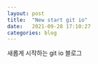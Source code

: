 ```yaml
---
layout: post
title:  "New start git io"
date:   2021-09-28 17:10:27 
categories: blog
---
```


새롭게 시작하는 git io 블로그